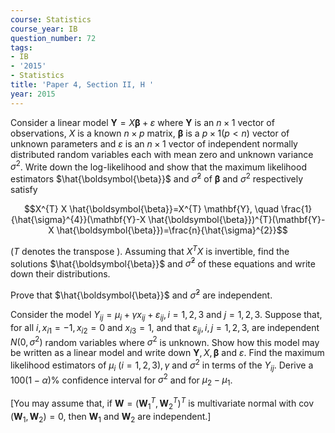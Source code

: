 ```yaml
---
course: Statistics
course_year: IB
question_number: 72
tags:
- IB
- '2015'
- Statistics
title: 'Paper 4, Section II, H '
year: 2015
---
```




Consider a linear model $\mathbf{Y}=X \boldsymbol{\beta}+\varepsilon$ where $\mathbf{Y}$ is an $n \times 1$ vector of observations, $X$ is a known $n \times p$ matrix, $\boldsymbol{\beta}$ is a $p \times 1(p<n)$ vector of unknown parameters and $\varepsilon$ is an $n \times 1$ vector of independent normally distributed random variables each with mean zero and unknown variance $\sigma^{2}$. Write down the log-likelihood and show that the maximum likelihood estimators $\hat{\boldsymbol{\beta}}$ and $\hat{\sigma}^{2}$ of $\boldsymbol{\beta}$ and $\sigma^{2}$ respectively satisfy

$$X^{T} X \hat{\boldsymbol{\beta}}=X^{T} \mathbf{Y}, \quad \frac{1}{\hat{\sigma}^{4}}(\mathbf{Y}-X \hat{\boldsymbol{\beta}})^{T}(\mathbf{Y}-X \hat{\boldsymbol{\beta}})=\frac{n}{\hat{\sigma}^{2}}$$

$(T$ denotes the transpose $)$. Assuming that $X^{T} X$ is invertible, find the solutions $\hat{\boldsymbol{\beta}}$ and $\hat{\sigma}^{2}$ of these equations and write down their distributions.

Prove that $\hat{\boldsymbol{\beta}}$ and $\hat{\sigma}^{2}$ are independent.

Consider the model $Y_{i j}=\mu_{i}+\gamma x_{i j}+\varepsilon_{i j}, i=1,2,3$ and $j=1,2,3$. Suppose that, for all $i, x_{i 1}=-1, x_{i 2}=0$ and $x_{i 3}=1$, and that $\varepsilon_{i j}, i, j=1,2,3$, are independent $N\left(0, \sigma^{2}\right)$ random variables where $\sigma^{2}$ is unknown. Show how this model may be written as a linear model and write down $\mathbf{Y}, X, \boldsymbol{\beta}$ and $\varepsilon$. Find the maximum likelihood estimators of $\mu_{i}$ $(i=1,2,3), \gamma$ and $\sigma^{2}$ in terms of the $Y_{i j}$. Derive a $100(1-\alpha) \%$ confidence interval for $\sigma^{2}$ and for $\mu_{2}-\mu_{1}$.

[You may assume that, if $\mathbf{W}=\left(\mathbf{W}_{1}^{T}, \mathbf{W}_{2}^{T}\right)^{T}$ is multivariate normal with $\operatorname{cov}\left(\mathbf{W}_{1}, \mathbf{W}_{2}\right)=0$, then $\mathbf{W}_{1}$ and $\mathbf{W}_{2}$ are independent.]
